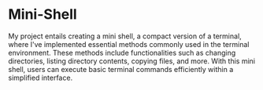 # Mini-Shell

My project entails creating a mini shell, a compact version of a terminal, where I've implemented essential methods commonly used in the terminal environment. These methods include functionalities such as changing directories, listing directory contents, copying files, and more. With this mini shell, users can execute basic terminal commands efficiently within a simplified interface.
